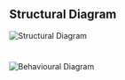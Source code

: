 
## Structural Diagram

![Structural Diagram](https://github.com/Priyadharshni05/MiniProject_RockPaperScissor/blob/main/2_Architecture/structure%20Diagrams/README.md/)
#
![Behavioural Diagram](https://github.com/Priyadharshni05/MiniProject_RockPaperScissor/blob/main/2_Architecture/behavior%20Diagrams/README.md/)

